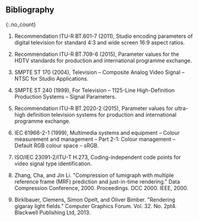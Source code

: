 
## Bibliography
{:.no_count}


  1. Recommendation ITU-R BT.601-7 (2011), Studio encoding parameters of digital
     television for standard 4:3 and wide screen 16:9 aspect ratios.

  2. Recommendation ITU-R BT.709-6 (2015), Parameter values for the HDTV
    standards for production and international programme exchange.

  3. SMPTE ST 170 (2004), Television – Composite Analog Video Signal – NTSC for
     Studio Applications.

  4. SMPTE ST 240 (1999), For Television – 1125-Line High-Definition Production
     Systems – Signal Parameters.

  5. Recommendation ITU-R BT.2020-2 (2015), Parameter values for ultra-high
     definition television systems for production and international programme
     exchange.

  6. IEC 61966-2-1 (1999), Multimedia systems and equipment – Colour measurement
     and management – Part 2-1: Colour management – Default RGB colour space –
     sRGB.
     
  7. ISO/IEC 23091-2/ITU-T H.273, Coding-independent code points for video
     signal type identification.

  8. Zhang, Cha, and Jin Li. "Compression of lumigraph with multiple reference frame (MRF) prediction and just-in-time rendering." Data Compression Conference, 2000. Proceedings. DCC 2000. IEEE, 2000.
  
  9. Birklbauer, Clemens, Simon Opelt, and Oliver Bimber. "Rendering gigaray light fields." Computer Graphics Forum. Vol. 32. No. 2pt4. Blackwell Publishing Ltd, 2013.

